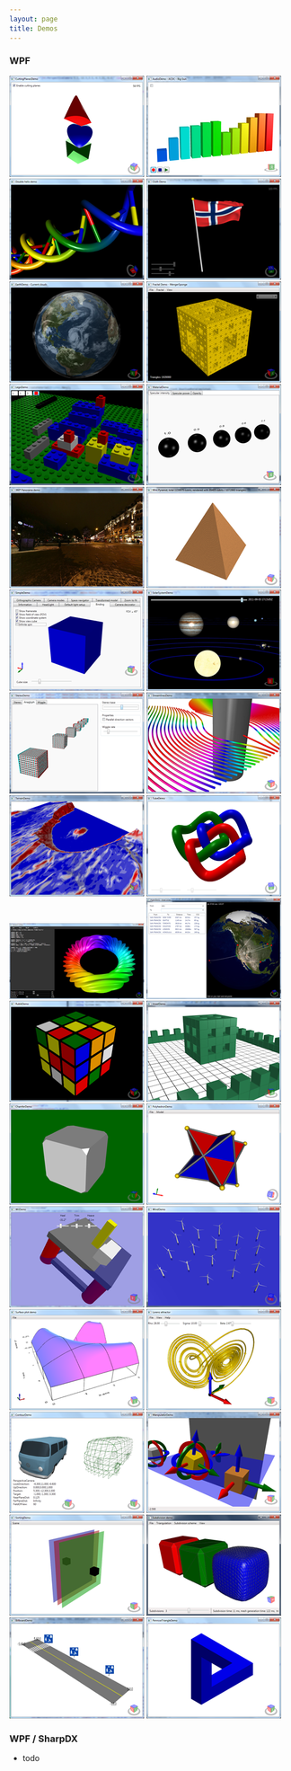```yaml
---
layout: page
title: Demos
---
```


### WPF

[![Cutting planes](/public/images/demos/wpf/CuttingPlanesDemo_small.png)](wpf/cutting-planes)
[![Audio](/public/images/demos/wpf/AudioDemo_small.png)](wpf/audio)
[![DNA](/public/images/demos/wpf/DnaDemo_small.png)](wpf/dna)
[![Cloth](/public/images/demos/wpf/ClothDemo_small.png)](wpf/cloth)
[![Earth](/public/images/demos/wpf/EarthDemo_small.png)](wpf/earth)
[![Fractal](/public/images/demos/wpf/FractalDemo_small.png)](wpf/fractal)
[![Lego](/public/images/demos/wpf/LegoDemo_small.png)](wpf/lego)
[![Materials](/public/images/demos/wpf/MaterialDemo_small.png)](wpf/material)
[![Panorama](/public/images/demos/wpf/PanoramaDemo_small.png)](wpf/panorama)
[![Pyramid](/public/images/demos/wpf/PyramidDemo_small.png)](wpf/pyramid)
[![Simple](/public/images/demos/wpf/SimpleDemo_small.png)](wpf/simple)
[![Solar system](/public/images/demos/wpf/SolarSystemDemo_small.png)](wpf/solar-system)
[![Stereo](/public/images/demos/wpf/StereoDemo_small.png)](wpf/stereo)
[![Streamlines](/public/images/demos/wpf/StreamlinesDemo_small.png)](wpf/streamlines)
[![Terrain](/public/images/demos/wpf/TerrainDemo_small.png)](wpf/terrain)
[![Tube](/public/images/demos/wpf/TubeDemo_small.png)](wpf/tube)
[![Surface](/public/images/demos/wpf/SurfaceDemo_small.png)](wpf/surface)
[![Flights](/public/images/demos/wpf/FlightsDemo_small.png)](wpf/flights)
[![Rubik](/public/images/demos/wpf/RubikDemo_small.png)](wpf/rubik)
[![Voxel](/public/images/demos/wpf/VoxelDemo_small.png)](wpf/voxel)
[![Chamfer](/public/images/demos/wpf/ChamferDemo_small.png)](wpf/chamfer)
[![Polyhedron](/public/images/demos/wpf/PolyhedronDemo_small.png)](wpf/polyhedron)
[![Wii](/public/images/demos/wpf/WiiDemo_small.png)](wpf/wii)
[![Wind](/public/images/demos/wpf/WindDemo_small.png)](wpf/wind)
[![Surface plot](/public/images/demos/wpf/SurfacePlotDemo_small.png)](wpf/surfaceplot)
[![Lorenz attractor](/public/images/demos/wpf/LorenzAttractorDemo_small.png)](wpf/lorenz-attractor)
[![Contour](/public/images/demos/wpf/ContourDemo_small.png)](wpf/contour)
[![Manipulator](/public/images/demos/wpf/ManipulatorDemo_small.png)](wpf/manipulator)
[![Transparency](/public/images/demos/wpf/TransparencyDemo_small.png)](wpf/transparency)
[![Subdivision](/public/images/demos/wpf/SubdivisionDemo_small.png)](wpf/subdivision)
[![Billboard](/public/images/demos/wpf/BillboardDemo_small.png)](wpf/billboard)
[![Penrose triangle](/public/images/demos/wpf/PenroseTriangleDemo_small.png)](wpf/penrose-triangle)

### WPF / SharpDX

- todo